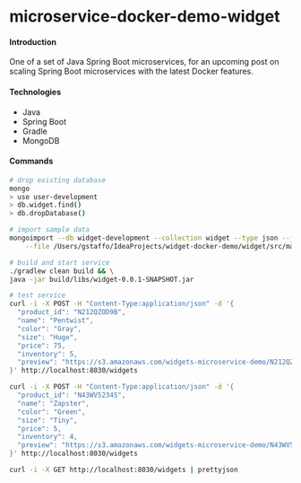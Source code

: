 # microservice-docker-demo-widget
#### Introduction
One of a set of Java Spring Boot microservices, for an upcoming post on scaling Spring Boot microservices with the latest Docker features.

#### Technologies
* Java
* Spring Boot
* Gradle
* MongoDB

#### Commands
```bash
# drop existing database
mongo
> use user-development
> db.widget.find()
> db.dropDatabase()
```

```bash
# import sample data
mongoimport --db widget-development --collection widget --type json --jsonArray \
    --file /Users/gstaffo/IdeaProjects/widget-docker-demo/widget/src/main/resources/data/widget_data.json
```

```bash
# build and start service
./gradlew clean build && \
java -jar build/libs/widget-0.0.1-SNAPSHOT.jar
```

```bash
# test service
curl -i -X POST -H "Content-Type:application/json" -d '{
  "product_id": "N212QZOD9B",
  "name": "Pentwist",
  "color": "Gray",
  "size": "Huge",
  "price": 75,
  "inventory": 5,
  "preview": "https://s3.amazonaws.com/widgets-microservice-demo/N212QZOD9B.png"
}' http://localhost:8030/widgets

curl -i -X POST -H "Content-Type:application/json" -d '{
  "product_id": "N43WV5234S",
  "name": "Zapster",
  "color": "Green",
  "size": "Tiny",
  "price": 5,
  "inventory": 4,
  "preview": "https://s3.amazonaws.com/widgets-microservice-demo/N43WV5234S.png"
}' http://localhost:8030/widgets

curl -i -X GET http://localhost:8030/widgets | prettyjson
```